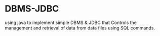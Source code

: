 # DBMS-JDBC
using java to implement simple DBMS & JDBC that Controls the management and retrieval of data from data files using SQL commands.
